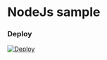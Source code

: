 
# NodeJs sample

### Deploy 
[![Deploy](https://cdn.rawgit.com/thedigitalgarage/digitalgarage-assets/master/images/favicon.png)](https://localhost:8081/api/deploy/nodejs?template=https://github.com/eddsuarez/node-dg-sample)
